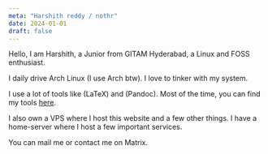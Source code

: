 ```yaml
---
meta: "Harshith reddy / nothr"
date: 2024-01-01
draft: false
---
```


<!-- ![pfp](https://nothr.in/static/pfp1.webp) -->


Hello, I am Harshith, a Junior from GITAM Hyderabad, a Linux and FOSS enthusiast.

I daily drive Arch Linux (I use Arch btw). I love to tinker with my system.

I use a lot of tools like \(LaTeX\) and \(Pandoc\). Most of the time, you can find my tools [here](/tools.html).

I also own a VPS where I host this website and a few other things. I have a home-server where I host a few important services.

You can mail me or contact me on Matrix.
